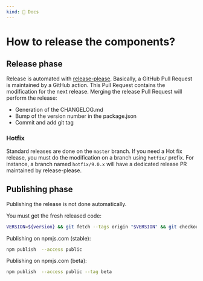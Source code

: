 ```yaml
---
kind: 📌 Docs
---
```

# How to release the components?

## Release phase

Release is automated with [release-please](https://github.com/googleapis/release-please).
Basically, a GitHub Pull Request is maintained by a GitHub action.
This Pull Request contains the modification for the next release.
Merging the release Pull Request will perform the release:

* Generation of the CHANGELOG.md
* Bump of the version number in the package.json
* Commit and add git tag

### Hotfix

Standard releases are done on the `master` branch.
If you need a Hot fix release, you must do the modification on a branch using `hotfix/` prefix.
For instance, a branch named `hotfix/9.0.x` will have a dedicated release PR maintained by release-please.

## Publishing phase

Publishing the release is not done automatically.

You must get the fresh released code:

```sh
VERSION=${version} && git fetch --tags origin "$VERSION" && git checkout "$VERSION" && git reset --hard "$VERSION"
```

Publishing on npmjs.com (stable):

```sh
npm publish  --access public
```

Publishing on npmjs.com (beta):

```sh
npm publish  --access public --tag beta
```
